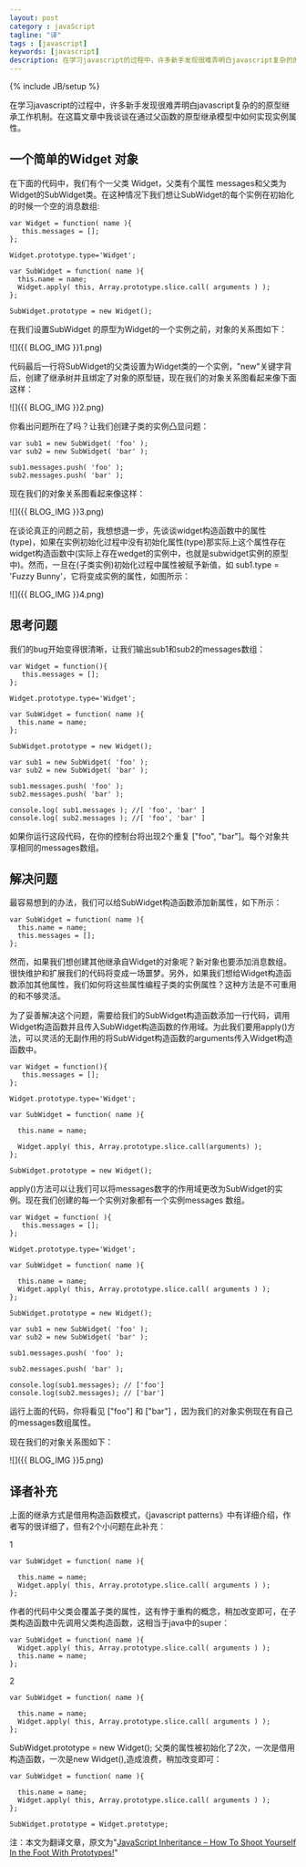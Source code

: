 ```yaml
---
layout: post
category : javaScript
tagline: "译"
tags : [javascript]
keywords: [javascript]
description: 在学习javascript的过程中，许多新手发现很难弄明白javascript复杂的的原型继承工作机制。在这篇文章中我谈谈在通过父函数的原型继承模型中如何实现实例属性。
---
```

{% include JB/setup %}

在学习javascript的过程中，许多新手发现很难弄明白javascript复杂的的原型继承工作机制。在这篇文章中我谈谈在通过父函数的原型继承模型中如何实现实例属性。

## 一个简单的Widget 对象 ##

在下面的代码中，我们有个一父类 Widget，父类有个属性 messages和父类为Widget的SubWidget类。在这种情况下我们想让SubWidget的每个实例在初始化的时候一个空的消息数组:

	var Widget = function( name ){
	   this.messages = [];
	};
	
	Widget.prototype.type='Widget';
	
	var SubWidget = function( name ){
	  this.name = name;
	  Widget.apply( this, Array.prototype.slice.call( arguments ) );
	};
	
	SubWidget.prototype = new Widget();
在我们设置SubWidget 的原型为Widget的一个实例之前，对象的关系图如下：

![]({{ BLOG_IMG }}1.png)

代码最后一行将SubWidget的父类设置为Widget类的一个实例，"new"关键字背后，创建了继承树并且绑定了对象的原型链，现在我们的对象关系图看起来像下面这样：

![]({{ BLOG_IMG }}2.png)

你看出问题所在了吗？让我们创建子类的实例凸显问题：

	var sub1 = new SubWidget( 'foo' );
	var sub2 = new SubWidget( 'bar' );
	
	sub1.messages.push( 'foo' ); 
	sub2.messages.push( 'bar' );
现在我们的对象关系图看起来像这样：

![]({{ BLOG_IMG }}3.png)

在谈论真正的问题之前，我想想退一步，先谈谈widget构造函数中的属性(type)，如果在实例初始化过程中没有初始化属性(type)那实际上这个属性存在widget构造函数中(实际上存在wedget的实例中，也就是subwidget实例的原型中)。然而，一旦在(子类实例)初始化过程中属性被赋予新值，如 sub1.type = 'Fuzzy Bunny'，它将变成实例的属性，如图所示：

![]({{ BLOG_IMG }}4.png)

## 思考问题 ##

我们的bug开始变得很清晰，让我们输出sub1和sub2的messages数组：

	var Widget = function(){
	   this.messages = [];
	};
	
	Widget.prototype.type='Widget';
	
	var SubWidget = function( name ){
	  this.name = name;
	};
	
	SubWidget.prototype = new Widget();
	
	var sub1 = new SubWidget( 'foo' );
	var sub2 = new SubWidget( 'bar' );
	
	sub1.messages.push( 'foo' ); 
	sub2.messages.push( 'bar' );
	
	console.log( sub1.messages ); //[ 'foo', 'bar' ]
	console.log( sub2.messages ); //[ 'foo', 'bar' ]
如果你运行这段代码，在你的控制台将出现2个重复 ["foo", "bar"]。每个对象共享相同的messages数组。

## 解决问题 ##

最容易想到的办法，我们可以给SubWidget构造函数添加新属性，如下所示：

	var SubWidget = function( name ){
	  this.name = name;
	  this.messages = [];
	};
然而，如果我们想创建其他继承自Widget的对象呢？新对象也要添加消息数组。很快维护和扩展我们的代码将变成一场噩梦。另外，如果我们想给Widget构造函数添加其他属性，我们如何将这些属性编程子类的实例属性？这种方法是不可重用的和不够灵活。

为了妥善解决这个问题，需要给我们的SubWidget构造函数添加一行代码，调用Widget构造函数并且传入SubWidget构造函数的作用域。为此我们要用apply()方法，可以灵活的无副作用的将SubWidget构造函数的arguments传入Widget构造函数中。

	var Widget = function(){
	   this.messages = [];
	};
	
	Widget.prototype.type='Widget';
	
	var SubWidget = function( name ){
	
	  this.name = name;
	
	  Widget.apply( this, Array.prototype.slice.call(arguments) );
	};
	
	SubWidget.prototype = new Widget();
apply()方法可以让我们可以将messages数字的作用域更改为SubWidget的实例。现在我们创建的每一个实例对象都有一个实例messages 数组。
	
	var Widget = function( ){
	   this.messages = [];
	};
	
	Widget.prototype.type='Widget';
	
	var SubWidget = function( name ){
	
	  this.name = name;
	  Widget.apply( this, Array.prototype.slice.call( arguments ) );
	};
	
	SubWidget.prototype = new Widget();
	
	var sub1 = new SubWidget( 'foo' );
	var sub2 = new SubWidget( 'bar' );
	
	sub1.messages.push( 'foo' );
	
	sub2.messages.push( 'bar' );
	
	console.log(sub1.messages); // ['foo']
	console.log(sub2.messages); // ['bar']
运行上面的代码，你将看见 ["foo"] 和 ["bar"] ，因为我们的对象实例现在有自己的messages数组属性。

现在我们的对象关系图如下：

![]({{ BLOG_IMG }}5.png)

## 译者补充 ##

上面的继承方式是借用构造函数模式，《javascript patterns》中有详细介绍，作者写的很详细了，但有2个小问题在此补充：

1

	var SubWidget = function( name ){
	
	  this.name = name;
	  Widget.apply( this, Array.prototype.slice.call( arguments ) );
	};
作者的代码中父类会覆盖子类的属性，这有悖于重构的概念，稍加改变即可，在子类构造函数中先调用父类构造函数，这相当于java中的super：

	var SubWidget = function( name ){
	  Widget.apply( this, Array.prototype.slice.call( arguments ) );
	  this.name = name;
	};
2

	var SubWidget = function( name ){
	
	  this.name = name;
	  Widget.apply( this, Array.prototype.slice.call( arguments ) );
	};

SubWidget.prototype = new Widget();
父类的属性被初始化了2次，一次是借用构造函数，一次是new Widget(),造成浪费，稍加改变即可：

	var SubWidget = function( name ){
	
	  this.name = name;
	  Widget.apply( this, Array.prototype.slice.call( arguments ) );
	};
	
	SubWidget.prototype = Widget.prototype;

注：本文为翻译文章，原文为"[JavaScript Inheritance – How To Shoot Yourself In the Foot With Prototypes!](http://flippinawesome.org/2013/06/03/javascript-inheritance-how-to-shoot-yourself-in-the-foot-with-prototypes/#comment-2875 "javascript-inheritance-how-to-shoot-yourself-in-the-foot-with-prototypes")"
 